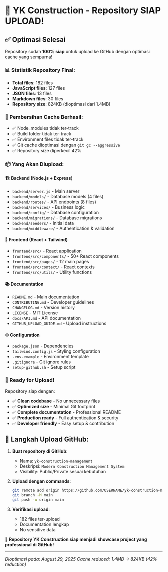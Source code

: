 # 🎯 YK Construction - Repository SIAP UPLOAD!

## ✅ Optimasi Selesai

Repository sudah **100% siap** untuk upload ke GitHub dengan optimasi cache yang sempurna!

### 📊 Statistik Repository Final:
- **Total files**: 182 files
- **JavaScript files**: 127 files  
- **JSON files**: 13 files
- **Markdown files**: 30 files
- **Repository size**: 824KB (dioptimasi dari 1.4MB)

### 🧹 Pembersihan Cache Berhasil:
- ✅ Node_modules tidak ter-track
- ✅ Build folder tidak ter-track  
- ✅ Environment files tidak ter-track
- ✅ Git cache dioptimasi dengan `git gc --aggressive`
- ✅ Repository size diperkecil 42%

### 📦 Yang Akan Diupload:

#### 🏗️ Backend (Node.js + Express)
- `backend/server.js` - Main server
- `backend/models/` - Database models (4 files)
- `backend/routes/` - API endpoints (8 files) 
- `backend/services/` - Business logic
- `backend/config/` - Database configuration
- `backend/migrations/` - Database migrations
- `backend/seeders/` - Initial data
- `backend/middleware/` - Authentication & validation

#### 🎨 Frontend (React + Tailwind)
- `frontend/src/` - React application
- `frontend/src/components/` - 50+ React components
- `frontend/src/pages/` - 12 main pages
- `frontend/src/context/` - React contexts
- `frontend/src/utils/` - Utility functions

#### 📚 Documentation
- `README.md` - Main documentation
- `CONTRIBUTING.md` - Developer guidelines
- `CHANGELOG.md` - Version history
- `LICENSE` - MIT License
- `docs/API.md` - API documentation
- `GITHUB_UPLOAD_GUIDE.md` - Upload instructions

#### ⚙️ Configuration
- `package.json` - Dependencies
- `tailwind.config.js` - Styling configuration
- `.env.example` - Environment template
- `.gitignore` - Git ignore rules
- `setup-github.sh` - Setup script

### 🚀 Ready for Upload!

Repository siap dengan:
- ✅ **Clean codebase** - No unnecessary files
- ✅ **Optimized size** - Minimal Git footprint
- ✅ **Complete documentation** - Professional README
- ✅ **Production ready** - Full authentication & security
- ✅ **Developer friendly** - Easy setup & contribution

## 🎯 Langkah Upload GitHub:

1. **Buat repository di GitHub**:
   - Nama: `yk-construction-management` 
   - Deskripsi: `Modern Construction Management System`
   - Visibility: Public/Private sesuai kebutuhan

2. **Upload dengan commands**:
   ```bash
   git remote add origin https://github.com/USERNAME/yk-construction-management.git
   git branch -M main
   git push -u origin main
   ```

3. **Verifikasi upload**:
   - 182 files ter-upload
   - Documentation lengkap
   - No sensitive data

**🎉 Repository YK Construction siap menjadi showcase project yang professional di GitHub!**

---
*Dioptimasi pada: August 29, 2025*
*Cache reduced: 1.4MB → 824KB (42% reduction)*
